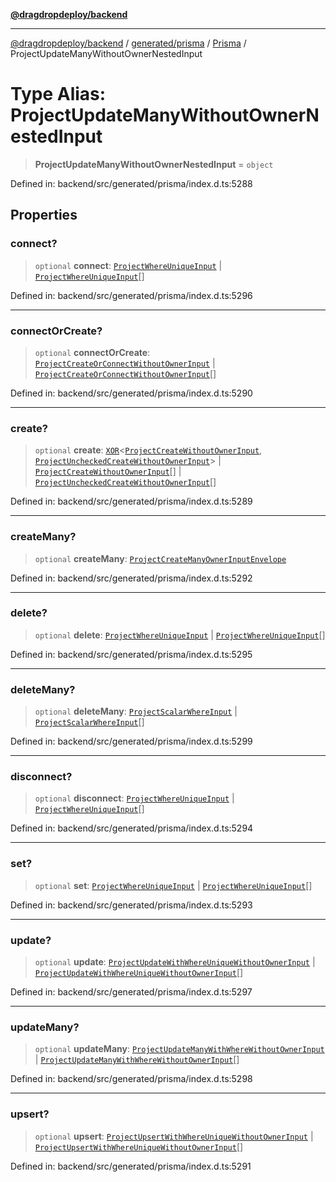 [**@dragdropdeploy/backend**](../../../../../README.md)

***

[@dragdropdeploy/backend](../../../../../README.md) / [generated/prisma](../../../README.md) / [Prisma](../README.md) / ProjectUpdateManyWithoutOwnerNestedInput

# Type Alias: ProjectUpdateManyWithoutOwnerNestedInput

> **ProjectUpdateManyWithoutOwnerNestedInput** = `object`

Defined in: backend/src/generated/prisma/index.d.ts:5288

## Properties

### connect?

> `optional` **connect**: [`ProjectWhereUniqueInput`](ProjectWhereUniqueInput.md) \| [`ProjectWhereUniqueInput`](ProjectWhereUniqueInput.md)[]

Defined in: backend/src/generated/prisma/index.d.ts:5296

***

### connectOrCreate?

> `optional` **connectOrCreate**: [`ProjectCreateOrConnectWithoutOwnerInput`](ProjectCreateOrConnectWithoutOwnerInput.md) \| [`ProjectCreateOrConnectWithoutOwnerInput`](ProjectCreateOrConnectWithoutOwnerInput.md)[]

Defined in: backend/src/generated/prisma/index.d.ts:5290

***

### create?

> `optional` **create**: [`XOR`](XOR.md)\<[`ProjectCreateWithoutOwnerInput`](ProjectCreateWithoutOwnerInput.md), [`ProjectUncheckedCreateWithoutOwnerInput`](ProjectUncheckedCreateWithoutOwnerInput.md)\> \| [`ProjectCreateWithoutOwnerInput`](ProjectCreateWithoutOwnerInput.md)[] \| [`ProjectUncheckedCreateWithoutOwnerInput`](ProjectUncheckedCreateWithoutOwnerInput.md)[]

Defined in: backend/src/generated/prisma/index.d.ts:5289

***

### createMany?

> `optional` **createMany**: [`ProjectCreateManyOwnerInputEnvelope`](ProjectCreateManyOwnerInputEnvelope.md)

Defined in: backend/src/generated/prisma/index.d.ts:5292

***

### delete?

> `optional` **delete**: [`ProjectWhereUniqueInput`](ProjectWhereUniqueInput.md) \| [`ProjectWhereUniqueInput`](ProjectWhereUniqueInput.md)[]

Defined in: backend/src/generated/prisma/index.d.ts:5295

***

### deleteMany?

> `optional` **deleteMany**: [`ProjectScalarWhereInput`](ProjectScalarWhereInput.md) \| [`ProjectScalarWhereInput`](ProjectScalarWhereInput.md)[]

Defined in: backend/src/generated/prisma/index.d.ts:5299

***

### disconnect?

> `optional` **disconnect**: [`ProjectWhereUniqueInput`](ProjectWhereUniqueInput.md) \| [`ProjectWhereUniqueInput`](ProjectWhereUniqueInput.md)[]

Defined in: backend/src/generated/prisma/index.d.ts:5294

***

### set?

> `optional` **set**: [`ProjectWhereUniqueInput`](ProjectWhereUniqueInput.md) \| [`ProjectWhereUniqueInput`](ProjectWhereUniqueInput.md)[]

Defined in: backend/src/generated/prisma/index.d.ts:5293

***

### update?

> `optional` **update**: [`ProjectUpdateWithWhereUniqueWithoutOwnerInput`](ProjectUpdateWithWhereUniqueWithoutOwnerInput.md) \| [`ProjectUpdateWithWhereUniqueWithoutOwnerInput`](ProjectUpdateWithWhereUniqueWithoutOwnerInput.md)[]

Defined in: backend/src/generated/prisma/index.d.ts:5297

***

### updateMany?

> `optional` **updateMany**: [`ProjectUpdateManyWithWhereWithoutOwnerInput`](ProjectUpdateManyWithWhereWithoutOwnerInput.md) \| [`ProjectUpdateManyWithWhereWithoutOwnerInput`](ProjectUpdateManyWithWhereWithoutOwnerInput.md)[]

Defined in: backend/src/generated/prisma/index.d.ts:5298

***

### upsert?

> `optional` **upsert**: [`ProjectUpsertWithWhereUniqueWithoutOwnerInput`](ProjectUpsertWithWhereUniqueWithoutOwnerInput.md) \| [`ProjectUpsertWithWhereUniqueWithoutOwnerInput`](ProjectUpsertWithWhereUniqueWithoutOwnerInput.md)[]

Defined in: backend/src/generated/prisma/index.d.ts:5291
